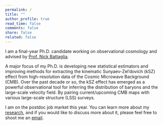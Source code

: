 ```yaml
---
permalink: /
title: ""
author_profile: true
read_time: false
comments: false
share: false
related: false
---
```


I am a final-year Ph.D. candidate working on observational cosmology and advised by [Prof. Nick Battaglia](https://astro.cornell.edu/nicholas-battaglia). 

A major focus of my Ph.D. is developing new statistical estimators and improving methods for extracting the kinematic Sunyaev-Zel’dovich (kSZ) effect from high-resolution data of the Cosmic Microwave Background (CMB). Over the past decade or so, the kSZ effect has emerged as a powerful observational tool for inferring the distribution of baryons and the large-scale velocity field. By pairing current/upcoming CMB maps with various large-scale structure (LSS) surveys.


I am on the postdoc job market this year. You can learn more about my [research](/research/), and if you would like to discuss more about it, please feel free to shoot me an [email](mailto:rp585@cornell.edu).













<!-- old code -->

<!-- ---
layout: splash
title: "Hi, I'm Your Name"
permalink: /
header:
  overlay_color: "#000"
  overlay_filter: "0.5"
  overlay_image: /assets/images/header-bg.jpg
  actions:
    - label: "View My Work"
      url: "/projects/"
excerpt: "Welcome to my personal portfolio site — showcasing my projects, research, and ideas."
intro: 
  - excerpt: 'I am Raagini Patki, a sixth year Ph.D. candidate in Astronomy at Cornell University advised by [Nick Battaglia](https://astro.cornell.edu/nicholas-battaglia).  My research is broadly focused on probing fundamental physics in novel ways using the kinematic Sunyaev-Zel’dovich (kSZ) effect.  
  You can learn more [about me](/about/), or explore my featured projects below.'
# feature_row:
#   - image_path: /assets/images/project1.png
#     alt: "Project 1"
#     title: "Project One"
#     excerpt: "A short description of project one goes here."
#     url: "/projects/project1/"
#     btn_label: "Read More"
#     btn_class: "btn--primary"
#   - image_path: /assets/images/project2.png
#     alt: "Project 2"
#     title: "Project Two"
#     excerpt: "A short description of project two goes here."
#     url: "/projects/project2/"
#     btn_label: "Read More"
#     btn_class: "btn--primary"
#   - image_path: /assets/images/project3.png
#     alt: "Project 3"
#     title: "Project Three"
#     excerpt: "A short description of project three goes here."
#     url: "/projects/project3/"
#     btn_label: "Read More"
#     btn_class: "btn--primary"
---

{% include feature_row id="intro" type="center" %}

{% include feature_row %}
 -->
